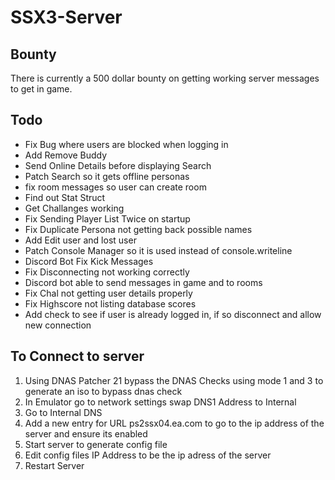 # SSX3-Server

## Bounty
There is currently a 500 dollar bounty on getting working server messages to get in game. 

## Todo
- Fix Bug where users are blocked when logging in
- Add Remove Buddy
- Send Online Details before displaying Search
- Patch Search so it gets offline personas
- fix room messages so user can create room
- Find out Stat Struct
- Get Challanges working
- Fix Sending Player List Twice on startup
- Fix Duplicate Persona not getting back possible names
- Add Edit user and lost user
- Patch Console Manager so it is used instead of console.writeline
- Discord Bot Fix Kick Messages
- Fix Disconnecting not working correctly
- Discord bot able to send messages in game and to rooms
- Fix Chal not getting user details properly
- Fix Highscore not listing database scores
- Add check to see if user is already logged in, if so disconnect and allow new connection
 
## To Connect to server
1. Using DNAS Patcher 21 bypass the DNAS Checks using mode 1 and 3 to generate an iso to bypass dnas check
2. In Emulator go to network settings swap DNS1 Address to Internal
3. Go to Internal DNS
4. Add a new entry for URL ps2ssx04.ea.com to go to the ip address of the server and ensure its enabled
5. Start server to generate config file
6. Edit config files IP Address to be the ip adress of the server
7. Restart Server
